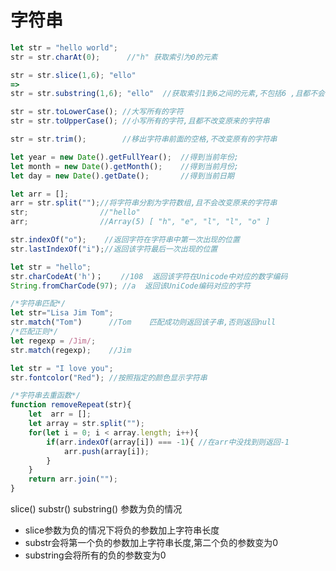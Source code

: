 # 字符串

```javascript
let str = "hello world";
str = str.charAt(0);      //"h" 获取索引为0的元素
```

```javascript
str = str.slice(1,6); "ello"     
=>
str = str.substring(1,6); "ello"  //获取索引1到6之间的元素,不包括6 ,且都不会改变原来的字符串
```

```javascript
str = str.toLowerCase(); //大写所有的字符
str = str.toUpperCase(); //小写所有的字符,且都不改变原来的字符串
```

```javascript
str = str.trim();        //移出字符串前面的空格,不改变原有的字符串
```

```javascript
let year = new Date().getFullYear();  //得到当前年份;
let month = new Date().getMonth();    //得到当前月份;
let day = new Date().getDate();       //得到当前日期
```

```javascript
let arr = [];
arr = str.split("");//将字符串分割为字符数组,且不会改变原来的字符串
str;                //"hello"
arr;                //Array(5) [ "h", "e", "l", "l", "o" ]
```

```javascript
str.indexOf("o");    //返回字符在字符串中第一次出现的位置
str.lastIndexOf("i");//返回该字符最后一次出现的位置
```

```javascript
let str = "hello";
str.charCodeAt('h')；    //108  返回该字符在Unicode中对应的数字编码
String.fromCharCode(97); //a  返回该UniCode编码对应的字符
```

```javascript
/*字符串匹配*/
let str="Lisa Jim Tom";
str.match("Tom")      //Tom    匹配成功则返回该子串,否则返回null
/*匹配正则*/
let regexp = /Jim/;
str.match(regexp);    //Jim
```

```javascript
let str = "I love you";
str.fontcolor("Red"); //按照指定的颜色显示字符串
```

```javascript
/*字符串去重函数*/
function removeRepeat(str){
    let  arr = [];
    let array = str.split("");
    for(let i = 0; i < array.length; i++){
        if(arr.indexOf(array[i]) === -1){ //在arr中没找到则返回-1
            arr.push(array[i]);
        }
    }
    return arr.join("");
}
```

slice()  substr() substring() 参数为负的情况

- slice参数为负的情况下将负的参数加上字符串长度 
- substr会将第一个负的参数加上字符串长度,第二个负的参数变为0 
- substring会将所有的负的参数变为0 